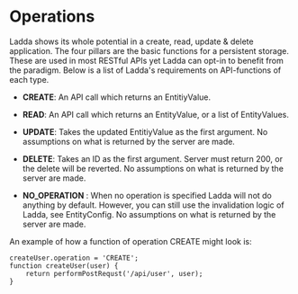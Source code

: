 # Operations

Ladda shows its whole potential in a create, read, update & delete application. The four pillars are the basic functions for a persistent storage. These are used in most RESTful APIs yet Ladda can opt-in to benefit from the paradigm. Below is a list of Ladda's requirements on API-functions of each type.

* **CREATE**: An API call which returns an EntitiyValue.

* **READ**: An API call which returns an EntityValue, or a list of EntityValues.

* **UPDATE**: Takes the updated EntitiyValue as the first argument. No assumptions on what is returned by the server are made.

* **DELETE**: Takes an ID as the first argument. Server must return 200, or the delete will be reverted. No assumptions on what is returned by the server are made.

* **NO_OPERATION** : When no operation is specified Ladda will not do anything by default. However, you can still use the invalidation logic of Ladda, see EntityConfig. No assumptions on what is returned by the server are made.

An example of how a function of operation CREATE might look is:

```
createUser.operation = 'CREATE';
function createUser(user) {
    return performPostRequst('/api/user', user);
}
```
